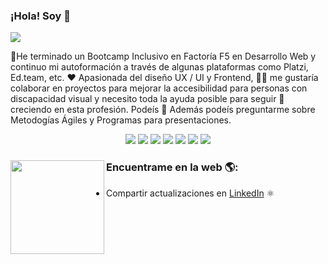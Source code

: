 ### ¡Hola! Soy 👋
<img src="https://user-images.githubusercontent.com/72191044/136032168-0ec89627-ce32-4fcc-895d-4b46df9c32b8.png">

🦉He terminado un Bootcamp Inclusivo en Factoría F5 en Desarrollo Web y continuo mi autoformación a través de algunas plataformas como Platzi, Ed.team, etc. ❤️ Apasionada del diseño UX / UI y Frontend, 👩‍🦯 me gustaría colaborar en proyectos para mejorar la accesibilidad para personas con discapacidad visual y necesito toda la ayuda posible para seguir 🌱 creciendo en esta profesión. Podeís 💬 Además podeís preguntarme sobre Metodogías Ágiles y Programas para presentaciones.

<div align="center">
  
![](https://img.shields.io/badge/-HTML-orange) ![](https://img.shields.io/badge/-CSS-blue) ![](https://img.shields.io/badge/-JavaScript-yellow) ![](https://img.shields.io/badge/-Vue.js-success) ![](https://img.shields.io/badge/-PHP-inactive) ![](https://img.shields.io/badge/-Laravel-red) ![](https://img.shields.io/badge/-Symfony-blueviolet)

</div>
  
### Encuentrame en la web 🌎: <img align="left" width="150" height="150" src="https://user-images.githubusercontent.com/72191044/136037986-66c6c10a-093a-4fad-9f06-7b0719769882.gif">
- Compartir actualizaciones en <a href="https://www.linkedin.com/in/olgapadillam/">LinkedIn</a> ⚛️
